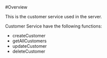 #Overview

This is the customer service used in the server.

Customer Service have the following functions:

- createCustomer
- getAllCustomers
- updateCustomer
- deleteCustomer